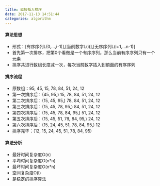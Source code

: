 ```yaml
---
title: 直接插入排序
date: 2017-11-13 14:51:44
categories: algorithm
---
```


#### 算法思想

- 形式：[有序序列L(0,...,i-1)],[当前数字L(i)],[无序序列L(i+1,...n-1)]
- 首先第一次排序，把第0个看做是一个有序序列，那么当前有序序列只有一个元素
- 排序共进行数组长度减一次，每次当前数字插入到前面的有序序列

#### 排序流程

- 原数组：95, 45, 15, 78, 84, 51, 24, 12
- 第一次排序后：(45, 95,) 15, 78, 84, 51, 24, 12
- 第二次排序后：(15, 45, 95,) 78, 84, 51, 24, 12
- 第三次排序后：(15, 45, 78, 95,) 84, 51, 24, 12
- 第四次排序后：(15, 45, 78, 84, 95,) 51, 24, 12
- 第五次排序后：(15, 45, 51, 78, 84, 95,) 24, 12
- 第六次排序后：(15, 24, 45, 51, 78, 84, 95,) 12
- 排序完毕：(12, 15, 24, 45, 51, 78, 84, 95)

#### 算法分析

- 最好时间复杂度O(n)
- 平均时间复杂度O(n*n)
- 最坏时间复杂度O(n*n)
- 空间复杂度O(l)
- 是稳定的排序算法
